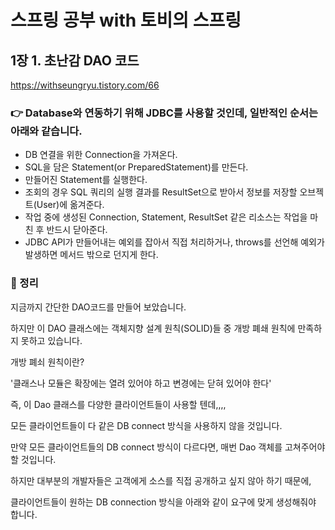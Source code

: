# 스프링 공부 with 토비의 스프링

## 1장 1. 초난감 DAO 코드

https://withseungryu.tistory.com/66

### 👉 Database와 연동하기 위해 JDBC를 사용할 것인데, 일반적인 순서는 아래와 같습니다.


* DB 연결을 위한 Connection을 가져온다.
* SQL을 담은 Statement(or PreparedStatement)를 만든다.
* 만들어진 Statement를 실행한다.
* 조회의 경우 SQL 쿼리의 실행 결과를 ResultSet으로 받아서 정보를 저장할 오브젝트(User)에 옮겨준다.
* 작업 중에 생성된 Connection, Statement, ResultSet 같은 리소스는 작업을 마친 후 반드시 닫아준다.
* JDBC API가 만들어내는 예외를 잡아서 직접 처리하거나, throws를 선언해 예외가 발생하면 메서드 밖으로 던지게 한다.

### 🧾 정리 

지금까지 간단한 DAO코드를 만들어 보았습니다.

하지만 이 DAO 클래스에는 객체지향 설계 원칙(SOLID)들 중 개방 폐쇄 원칙에 만족하지 못하고 있습니다.



개방 폐쇠 원칙이란?

 '클래스나 모듈은 확장에는 열려 있어야 하고 변경에는 닫혀 있어야 한다'



즉, 이 Dao 클래스를 다양한 클라이언트들이 사용할 텐데,,,,

모든 클라이언트들이 다 같은 DB connect 방식을 사용하지 않을 것입니다.



만약 모든 클라이언트들의 DB connect 방식이 다르다면, 매번 Dao 객체를 고쳐주어야 할 것입니다.



하지만 대부분의 개발자들은 고객에게 소스를 직접 공개하고 싶지 않아 하기 때문에,

클라이언트들이 원하는 DB connection 방식을 아래와 같이 요구에 맞게 생성해줘야 합니다.
